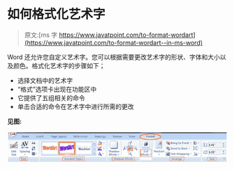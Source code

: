 # 如何格式化艺术字

> 原文:[ms 字 https://www.javatpoint.com/to-format-wordart](https://www.javatpoint.com/to-format-wordart--in-ms-word)

Word 还允许您自定义艺术字。您可以根据需要更改艺术字的形状、字体和大小以及颜色。格式化艺术字的步骤如下；

*   选择文档中的艺术字
*   “格式”选项卡出现在功能区中
*   它提供了五组相关的命令
*   单击合适的命令在艺术字中进行所需的更改

**见图:**

![MS Word How to format wordart 1](img/071c3886ba47bf18373d83a4edb08f19.png)